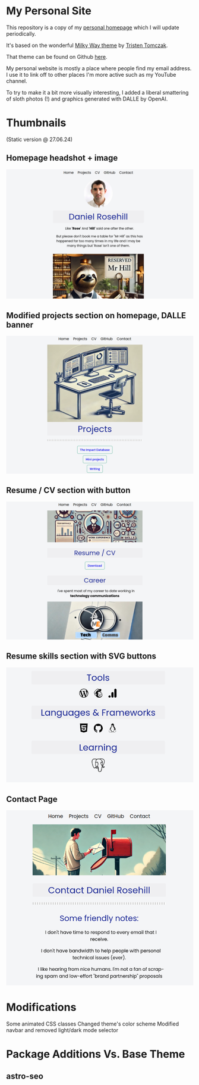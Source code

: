 # My Personal Site

This repository is a copy of my [personal homepage](https://www.danielrosehill.com) which I will update periodically.

It's based on the wonderful [Milky Way theme](https://astro.build/themes/details/milky-way/) by [Tristen Tomczak](https://tristentomczak.me/).

That theme can be found on Github [here](https://github.com/ttomczak3/Milky-Way).

My personal website is mostly a place where people find my email address. I use it to link off to other places I'm more active such as my YouTube channel.

To try to make it a bit more visually interesting, I added a liberal smattering of sloth photos (!) and graphics generated with DALLE by OpenAI.

# Thumbnails

(Static version @ 27.06.24)

## Homepage headshot + image
![Homepage thumbnail 1](homethumbs/thumb1.png)

## Modified projects section on homepage, DALLE banner

![Homepage thumbnail 1](homethumbs/thumb2.png)


## Resume / CV section with button

![Homepage thumbnail 1](homethumbs/thumb3.png)

## Resume skills section with SVG buttons

![Homepage thumbnail 1](homethumbs/thumb4.png)


## Contact Page

![Homepage thumbnail 1](homethumbs/thumb5.png)

# Modifications

Some animated CSS classes
Changed theme's color scheme
Modified navbar and removed light/dark mode selector


# Package Additions Vs. Base Theme

## astro-seo


